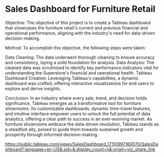 # Sales Dashboard for Furniture Retail

Objective:
The objective of this project is to create a Tableau dashboard that showcases the furniture retail's current and previous financial and operational performance, aligning with the industry's need for data-driven decision-making.


Method:
To accomplish this objective, the following steps were taken:

Data Cleaning: The data underwent thorough cleaning to ensure accuracy and consistency, laying a solid foundation for analysis.
Data Analysis: The cleaned data was scrutinized to identify key performance indicators vital for understanding the Superstore's financial and operational health.
Tableau Dashboard Creation: Leveraging Tableau's capabilities, a dynamic dashboard was crafted, offering interactive visualizations for end users to explore and derive insights.

Conclusion:
In an industry where every sale, trend, and decision holds significance, Tableau emerges as a transformative tool for furniture showrooms. Its customizable dashboards, dynamic time-travel features, and intuitive interface empower users to unlock the full potential of data analytics, offering a clear path to success in an ever-evolving market. As furniture showrooms embrace the data-driven revolution, Tableau stands as a steadfast ally, poised to guide them towards sustained growth and prosperity through informed decision-making.


https://public.tableau.com/views/SalesDashboard_17151997160070/SalesDashboard?:language=en-US&:sid=&:display_count=n&:origin=viz_share_link
